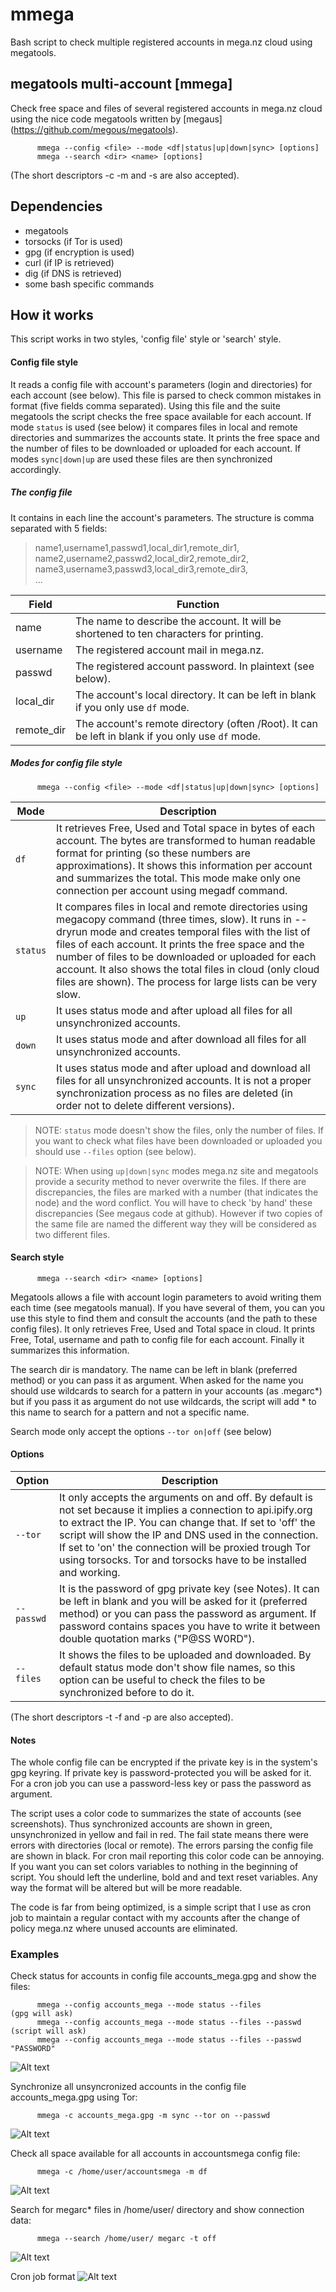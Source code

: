 # mmega
Bash script to check multiple registered accounts in mega.nz cloud using megatools.

## megatools multi-account [mmega]
Check free space and files of several registered accounts in mega.nz cloud using the nice code megatools written by [megaus] (https://github.com/megous/megatools).
```
      mmega --config <file> --mode <df|status|up|down|sync> [options]       
      mmega --search <dir> <name> [options]         
```      
(The short descriptors -c -m and -s are also accepted).

## Dependencies
- megatools        
- torsocks (if Tor is used)       
- gpg (if encryption is used)        
- curl (if IP is retrieved)         
- dig (if DNS is retrieved)           
- some bash specific commands             

## How it works
This script works in two styles, 'config file' style or 'search' style.

#### Config file style          
It reads a config file with account's parameters (login and directories) for each account (see below). This file is parsed to check common mistakes in format (five fields comma separated). Using this file and the suite megatools the script checks the free space available for each account. If mode `status` is used (see below) it compares files in local and remote directories and summarizes the accounts state. It prints the free space and the number of files to be downloaded or uploaded for each account. If modes `sync|down|up` are used these files are then synchronized accordingly. 

##### The config file         
It contains in each line the account's parameters. The structure is comma separated with 5 fields:

>  name1,username1,passwd1,local_dir1,remote_dir1,        
>  name2,username2,passwd2,local_dir2,remote_dir2,         
>  name3,username3,passwd3,local_dir3,remote_dir3,        
>  ...

Field | Function
----------- | -----------------------------------------------------------------------------------------------
name | The name to describe the account. It will be shortened to ten characters for printing.
username | The registered account mail in mega.nz.
passwd | The registered account password. In plaintext (see below).
local_dir | The account's local directory. It can be left in blank if you only use `df` mode.
remote_dir | The account's remote directory (often /Root). It can be left in blank if you only use `df` mode.

##### Modes for config file style                               
``` 
      mmega --config <file> --mode <df|status|up|down|sync> [options]
```

Mode | Description
------- | ----------------------------------------------------------------------------------------------------------------
`df` | It retrieves Free, Used and Total space in bytes of each account. The bytes are transformed to human readable format for printing (so these numbers are approximations). It shows this information per account and summarizes the total. This mode make only one connection per account using megadf command.
`status` | It compares files in local and remote directories using megacopy command (three times, slow). It runs in --dryrun mode and creates temporal files with the list of files of each account. It prints the free space and the number of files to be downloaded or uploaded for each account. It also shows the total files in cloud (only cloud files are shown). The process for large lists can be very slow. 
`up` | It uses status mode and after upload all files for all unsynchronized accounts.
`down` | It uses status mode and after download all files for all unsynchronized accounts.
`sync` | It uses status mode and after upload and download all files for all unsynchronized accounts. It is not a proper synchronization process as no files are deleted (in order not to delete different versions).

> NOTE: `status` mode doesn't show the files, only the number of files. If you want to check what files have been downloaded or uploaded you should use `--files` option (see below).

> NOTE: When using `up|down|sync` modes mega.nz site and megatools provide a security method to never overwrite the files. If there are discrepancies, the files are marked with a number (that indicates the node) and the word conflict. You will have to check 'by hand' these discrepancies (See megaus code at github). However if two copies of the same file are named the different way they will be considered as two different files.

#### Search style
```
      mmega --search <dir> <name> [options]
```
Megatools allows a file with account login parameters to avoid writing them each time (see megatools manual). If you have several of them, you can you use this style to find them and consult the accounts (and the path to these config files). It only retrieves Free, Used and Total space in cloud. It prints Free, Total, username and path to config file for each account. Finally it summarizes this information.

The search dir is mandatory. The name can be left in blank (preferred method) or you can pass it as argument. When asked for the name you should use wildcards to search for a pattern in your accounts (as .megarc*) but if you pass it as argument do not use wildcards, the script will add * to this name to search for a pattern and not a specific name.

Search mode only accept the options `--tor on|off` (see below)

#### Options
Option | Description
--------- | --------------------------------------------------------------------------------------------------------------
`--tor` | It only accepts the arguments on and off. By default is not set because it implies a connection to api.ipify.org to extract the IP. You can change that. If set to 'off' the script will show the IP and DNS used in the connection. If set to 'on' the connection will be proxied trough Tor using torsocks. Tor and torsocks have to be installed and working.
`--passwd` | It is the password of gpg private key (see Notes). It can be left in blank and you will be asked for it (preferred method) or you can pass the password as argument. If password contains spaces you have to write it between double quotation marks ("P@SS W0RD").
`--files` | It shows the files to be uploaded and downloaded. By default status mode don't show file names, so this option can be useful to check the files to be synchronized before to do it.
(The short descriptors -t -f and -p are also accepted).

#### Notes
The whole config file can be encrypted if the private key is in the system's gpg keyring. If private key is password-protected you will be asked for it. For a cron job you can use a password-less key or pass the password as argument.

The script uses a color code to summarizes the state of accounts (see screenshots). Thus synchronized accounts are shown in green, unsynchronized in yellow and fail in red. The fail state means there were errors with directories (local or remote). The errors parsing the config file are shown in black. For cron mail reporting this color code can be annoying. If you want you can set colors variables to nothing in the beginning of script. You should left the underline, bold and  and text reset variables. Any way the format will be altered but will be more readable.

The code is far from being optimized, is a simple script that I use as cron job to maintain a regular contact with my accounts after the change of policy mega.nz where unused accounts are eliminated.

### Examples
Check status for accounts in config file accounts_mega.gpg and show the files:
```
      mmega --config accounts_mega --mode status --files                     (gpg will ask)
      mmega --config accounts_mega --mode status --files --passwd            (script will ask)
      mmega --config accounts_mega --mode status --files --passwd "PASSWORD"
```
![Alt text](/images/status_gpg_1.png?raw=true)

Synchronize all unsyncronized accounts in the config file accounts_mega.gpg using Tor:
```
      mmega -c accounts_mega.gpg -m sync --tor on --passwd
```
![Alt text](/images/sync_tor3.jpg?raw=true)

Check all space available for all accounts in accountsmega config file:
```
      mmega -c /home/user/accountsmega -m df
```
![Alt text](/images/mode_df_1.png?raw=true)

Search for megarc* files in /home/user/ directory and show connection data:
```
      mmega --search /home/user/ megarc -t off
```
![Alt text](/images/search_mode1.png?raw=true)

Cron job format
![Alt text](/images/cronjobformat.png?raw=true)


